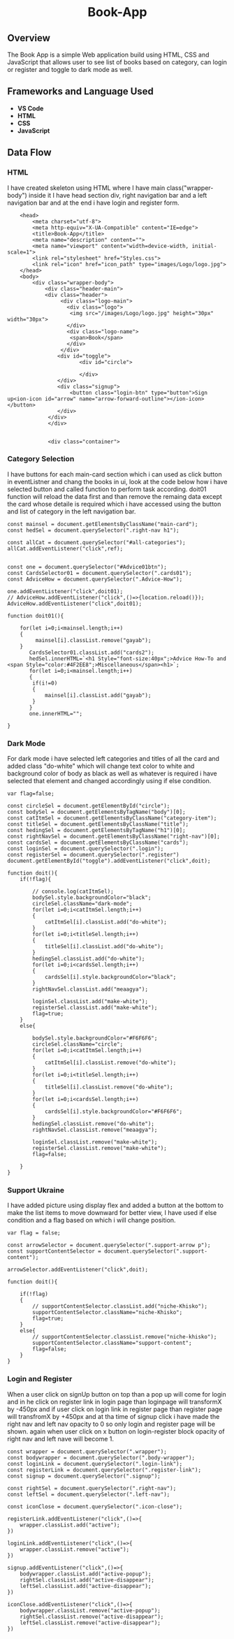 # <h1 align="center">Book-App</h1>

## Overview
The Book App is a simple Web application build using HTML, CSS and JavaScript that allows user to see list of books based on category, can login or register and toggle to dark mode as well.

## Frameworks and Language Used
- **VS Code** 
- **HTML** 
- **CSS** 
- **JavaScript**

## Data Flow

### HTML
I have created skeleton using HTML where I have main class("wrapper-body") inside it I have head section div, right navigation bar and a left navigation bar and at the end i have login and register form.
```
    <head>
        <meta charset="utf-8">
        <meta http-equiv="X-UA-Compatible" content="IE=edge">
        <title>Book-App</title>
        <meta name="description" content="">
        <meta name="viewport" content="width=device-width, initial-scale=1">
        <link rel="stylesheet" href="Styles.css">
        <link rel="icon" href="icon_path" type="images/Logo/logo.jpg">
    </head>
    <body>
        <div class="wrapper-body">
            <div class="header-main">
            <div class="header">
                 <div class="logo-main">
                   <div class="logo">
                    <img src="/images/Logo/logo.jpg" height="30px" width="30px">
                   </div>
                   <div class="logo-name">
                    <span>Book</span>
                   </div>
                 </div>
                <div id="toggle">
                       <div id="circle">
                          
                       </div>
                </div>
                <div class="signup">
                    <button class="login-btn" type="button">Sign up<ion-icon id="arrow" name="arrow-forward-outline"></ion-icon></button>
                </div>
             </div>
             </div>


             <div class="container">
```
### Category Selection
I have buttons for each main-card section which i can used as click button in eventListner and chang the books in ui, look at the code below how i have selected button and called function to perform task according.
doit01 function will reload the data first and than remove the remaing data except the card whose detaile is required which i have accessed using the button and list of category in the left navigation bar.
```
const mainsel = document.getElementsByClassName("main-card");
const hedSel = document.querySelector(".right-nav h1");

const allCat = document.querySelector("#all-categories");
allCat.addEventListener("click",ref);


const one = document.querySelector("#Advice01btn");
const CardsSelector01 = document.querySelector(".cards01");
const AdviceHow = document.querySelector(".Advice-How");

one.addEventListener("click",doit01);
// AdviceHow.addEventListener("click",()=>{location.reload()});
AdviceHow.addEventListener("click",doit01);

function doit01(){

    for(let i=0;i<mainsel.length;i++)
    {
         mainsel[i].classList.remove("gayab");
    }   
       CardsSelector01.classList.add("cards2");
       hedSel.innerHTML=`<h1 Style="font-size:40px";>Advice How-To and <span Style="color:#4F2EE8";>Miscellaneous</span><h1>`;
       for(let i=0;i<mainsel.length;i++)
       {
        if(i!=0)
        {
            mainsel[i].classList.add("gayab");
        }
       }
       one.innerHTML="";
   
}
```

### Dark Mode
For dark mode i have selected left categories and titles of all the card and added class "do-white" which will change text color to white and background color of body as black as well as whatever is required i have selected that element and changed accordingly using if else condition.
```
var flag=false;

const circleSel = document.getElementById("circle");
const bodySel = document.getElementsByTagName("body")[0];
const catItmSel = document.getElementsByClassName("category-item");
const titleSel = document.getElementsByClassName("title");
const hedingSel = document.getElementsByTagName("h1")[0];
const rightNavSel = document.getElementsByClassName("right-nav")[0];
const cardsSel = document.getElementsByClassName("cards");
const loginSel = document.querySelector(".login");
const registerSel = document.querySelector(".register")
document.getElementById("toggle").addEventListener("click",doit);

function doit(){
    if(!flag){

        // console.log(catItmSel);
        bodySel.style.backgroundColor="black";
        circleSel.className="dark-mode";
        for(let i=0;i<catItmSel.length;i++)
        {
            catItmSel[i].classList.add("do-white");
        }
        for(let i=0;i<titleSel.length;i++)
        {
            titleSel[i].classList.add("do-white");
        }
        hedingSel.classList.add("do-white");
        for(let i=0;i<cardsSel.length;i++)
        {
            cardsSel[i].style.backgroundColor="black";
        }
        rightNavSel.classList.add("meaagya");
        
        loginSel.classList.add("make-white");
        registerSel.classList.add("make-white");
        flag=true;
    }
    else{

        bodySel.style.backgroundColor="#F6F6F6";
        circleSel.className="circle";
        for(let i=0;i<catItmSel.length;i++)
        {
            catItmSel[i].classList.remove("do-white");
        }
        for(let i=0;i<titleSel.length;i++)
        {
            titleSel[i].classList.remove("do-white");
        }
        for(let i=0;i<cardsSel.length;i++)
        {
            cardsSel[i].style.backgroundColor="#F6F6F6";
        }
        hedingSel.classList.remove("do-white");
        rightNavSel.classList.remove("meaagya");

        loginSel.classList.remove("make-white");
        registerSel.classList.remove("make-white");
        flag=false;

    }
}
```

### Support Ukraine 
I have added picture using display flex and added a button at the bottom to make the list items to move downward for better view, I have used if else condition and a flag based on which i will change position.
```
var flag = false;

const arrowSelector = document.querySelector(".support-arrow p");
const supportContentSelector = document.querySelector(".support-content");

arrowSelector.addEventListener("click",doit);

function doit(){

    if(!flag)
    {
        // supportContentSelector.classList.add("niche-Khisko");
        supportContentSelector.className="niche-Khisko";
        flag=true;
    }
    else{
        // supportContentSelector.classList.remove("niche-khisko");
        supportContentSelector.className="support-content";
        flag=false;
    }
}
```

### Login and Register 
When a user click on signUp button on top than a pop up will come for login and in he click on register link in login page than loginpage will transformX by -450px and if user click on login link in register page than register page will transfromX by +450px and at tha time of signup click i have made the right nav and left nav opacity to 0 so only login and register page will be shown.
again when user click on x button on login-register block opacity of right nav and left nave will become 1.
```
const wrapper = document.querySelector(".wrapper");
const bodywrapper = document.querySelector(".body-wrapper");
const loginLink = document.querySelector(".login-link");
const registerLink = document.querySelector(".register-link");
const signup = document.querySelector(".signup");

const rightSel = document.querySelector(".right-nav");
const leftSel = document.querySelector(".left-nav");

const iconClose = document.querySelector(".icon-close");

registerLink.addEventListener("click",()=>{
    wrapper.classList.add("active");
})

loginLink.addEventListener("click",()=>{
    wrapper.classList.remove("active");
})

signup.addEventListener("click",()=>{
    bodywrapper.classList.add("active-popup");
    rightSel.classList.add("active-disappear");
    leftSel.classList.add("active-disappear");
})

iconClose.addEventListener("click",()=>{
    bodywrapper.classList.remove("active-popup");
    rightSel.classList.remove("active-disappear");
    leftSel.classList.remove("active-disappear");
})
```
